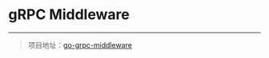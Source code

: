 # gRPC Middleware

---

> 项目地址：[go-grpc-middleware](https://github.com/grpc-ecosystem/go-grpc-middleware)
